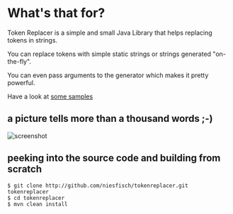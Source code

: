 # What's that for? 

Token Replacer is a simple and small Java Library that helps replacing tokens in strings.

You can replace tokens with simple static strings or strings generated "on-the-fly". 

You can even pass arguments to the generator which makes it pretty powerful.

Have a look at [some samples](http://github.com/niesfisch/tokenreplacer/blob/master/src/test/java/de/marcelsauer/tokenreplacer/TokyTest.java)

## a picture tells more than a thousand words ;-)

![screenshot](http://www.marcel-sauer.de/tokenreplacer/tokenreplacer.png)

## peeking into the source code and building from scratch

    $ git clone http://github.com/niesfisch/tokenreplacer.git tokenreplacer
    $ cd tokenreplacer
    $ mvn clean install
